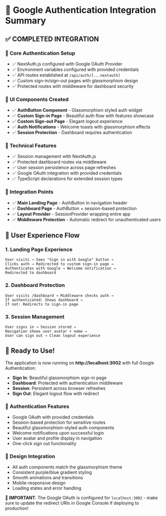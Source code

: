 # 🔐 Google Authentication Integration Summary

## ✅ **COMPLETED INTEGRATION**

### 🎯 **Core Authentication Setup**
- ✅ NextAuth.js configured with Google OAuth Provider  
- ✅ Environment variables configured with provided credentials
- ✅ API routes established at `/api/auth/[...nextauth]`
- ✅ Custom sign-in/sign-out pages with glassmorphism design
- ✅ Protected routes with middleware for dashboard security

### 🎨 **UI Components Created**
- ✅ **AuthButton Component** - Glassmorphism styled auth widget
- ✅ **Custom Sign-in Page** - Beautiful auth flow with features showcase
- ✅ **Custom Sign-out Page** - Elegant logout experience
- ✅ **Auth Notifications** - Welcome toasts with glassmorphism effects
- ✅ **Session Protection** - Dashboard requires authentication

### 🔧 **Technical Features**
- ✅ Session management with NextAuth.js
- ✅ Protected dashboard routes via middleware
- ✅ User session persistence across page refreshes
- ✅ Google OAuth integration with provided credentials
- ✅ TypeScript declarations for extended session types

### 🚀 **Integration Points**
- ✅ **Main Landing Page** - AuthButton in navigation header
- ✅ **Dashboard Page** - AuthButton + session-based protection
- ✅ **Layout Provider** - SessionProvider wrapping entire app
- ✅ **Middleware Protection** - Automatic redirect for unauthenticated users

## 🌟 **User Experience Flow**

### 1. **Landing Page Experience**
```
User visits → Sees "Sign in with Google" button → 
Clicks auth → Redirected to custom sign-in page → 
Authenticates with Google → Welcome notification → 
Redirected to dashboard
```

### 2. **Dashboard Protection**
```
User visits /dashboard → Middleware checks auth → 
If authenticated: Shows dashboard → 
If not: Redirects to sign-in page
```

### 3. **Session Management**
```
User signs in → Session stored → 
Navigation shows user avatar + name → 
User can sign out → Clean logout experience
```

## 🎉 **Ready to Use!**

The application is now running on **http://localhost:3002** with full Google Authentication:

- **Sign In**: Beautiful glassmorphism sign-in page
- **Dashboard**: Protected with authentication middleware  
- **Session**: Persistent across browser refreshes
- **Sign Out**: Elegant logout flow with redirect

### 🔑 **Authentication Features**
- Google OAuth with provided credentials
- Session-based protection for sensitive routes
- Beautiful glassmorphism-styled auth components
- Welcome notifications upon successful login
- User avatar and profile display in navigation
- One-click sign out functionality

### 🎨 **Design Integration**
- All auth components match the glassmorphism theme
- Consistent purple/blue gradient styling
- Smooth animations and transitions
- Mobile-responsive design
- Loading states and error handling

**🚨 IMPORTANT**: The Google OAuth is configured for `localhost:3002` - make sure to update the redirect URIs in Google Console if deploying to production!
